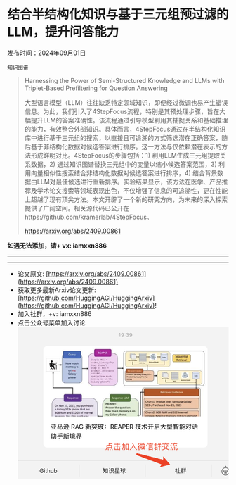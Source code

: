 # 结合半结构化知识与基于三元组预过滤的LLM，提升问答能力
发布时间：2024年09月01日

`知识图谱`
> Harnessing the Power of Semi-Structured Knowledge and LLMs with Triplet-Based Prefiltering for Question Answering
>
> 大型语言模型（LLM）往往缺乏特定领域知识，即便经过微调也易产生错误信息。为此，我们引入了4StepFocus流程，特别是其预处理步骤，旨在大幅提升LLM的答案准确性。该流程通过引导模型利用其捕捉关系和基础推理的能力，有效整合外部知识。具体而言，4StepFocus通过在半结构化知识库中进行基于三元组的搜索，以直接且可追溯的方式筛选潜在正确答案，随后基于非结构化数据对候选答案进行排序。这一方法与仅依赖潜在表示的方法形成鲜明对比。4StepFocus的步骤包括：1) 利用LLM生成三元组提取关系数据，2) 通过知识图谱替换三元组中的变量以缩小候选答案范围，3) 利用向量相似性搜索结合非结构化数据对候选答案进行排序，4) 结合背景数据由LLM对最佳候选进行重新排序。实验结果显示，该方法在医学、产品推荐及学术论文搜索等领域表现出色，不仅增强了信息的可追溯性，更在性能上超越了现有顶尖方法。本文开辟了一个新的研究方向，为未来的深入探索提供了广阔空间。相关源代码已公开在https://github.com/kramerlab/4StepFocus。
>
> https://arxiv.org/abs/2409.00861

**如遇无法添加，请+ vx: iamxxn886**
<hr />


<hr />

- 论文原文: [https://arxiv.org/abs/2409.00861](https://arxiv.org/abs/2409.00861)
- 获取更多最新Arxiv论文更新: [https://github.com/HuggingAGI/HuggingArxiv](https://github.com/HuggingAGI/HuggingArxiv)!
- 加入社群，+v: iamxxn886
- 点击公众号菜单加入讨论
![](https://raw.githubusercontent.com/HuggingAGI/wx_assets/main/2024/07/31/1722434818326-94339e92-22f1-4472-9d27-fed232f70b5d.jpeg)